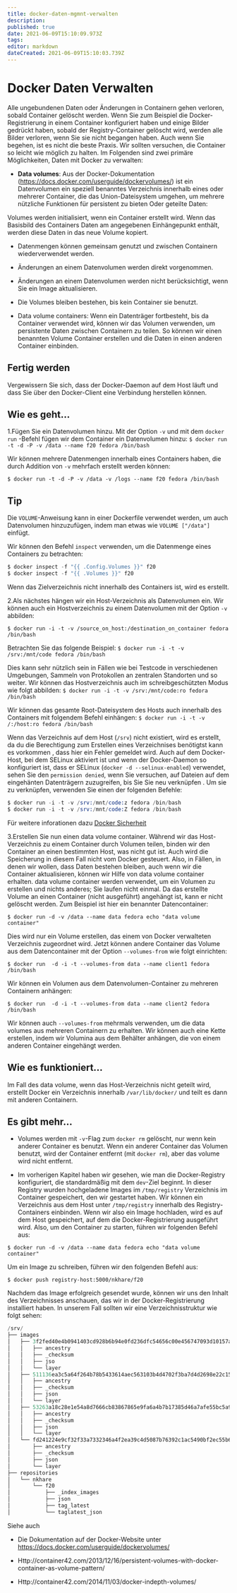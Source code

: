 ```yaml
---
title: docker-daten-mgmnt-verwalten
description: 
published: true
date: 2021-06-09T15:10:09.973Z
tags: 
editor: markdown
dateCreated: 2021-06-09T15:10:03.739Z
---
```


# Docker Daten Verwalten

Alle ungebundenen Daten oder Änderungen in Containern gehen verloren, sobald Container gelöscht werden. Wenn Sie zum Beispiel die Docker-Registrierung in einem Container konfiguriert haben und einige Bilder gedrückt haben, sobald der Registry-Container gelöscht wird, werden alle Bilder verloren, wenn Sie sie nicht begangen haben. Auch wenn Sie begehen, ist es nicht die beste Praxis. Wir sollten versuchen, die Container so leicht wie möglich zu halten. Im Folgenden sind zwei primäre Möglichkeiten, Daten mit Docker zu verwalten:

* **Data volumes**: Aus der Docker-Dokumentation (https://docs.docker.com/userguide/dockervolumes/) ist ein Datenvolumen ein speziell benanntes Verzeichnis innerhalb eines oder mehrerer Container, die das Union-Dateisystem umgehen, um mehrere nützliche Funktionen für persistent zu bieten Oder geteilte Daten:

Volumes werden initialisiert, wenn ein Container erstellt wird. Wenn das Basisbild des Containers Daten am angegebenen Einhängepunkt enthält, werden diese Daten in das neue Volume kopiert.

* Datenmengen können gemeinsam genutzt und zwischen Containern wiederverwendet werden.

* Änderungen an einem Datenvolumen werden direkt vorgenommen.

* Änderungen an einem Datenvolumen werden nicht berücksichtigt, wenn Sie ein Image aktualisieren.

* Die Volumes bleiben bestehen, bis kein Container sie benutzt.

* Data volume containers: Wenn ein Datenträger fortbesteht, bis da Container verwendet wird, können wir das Volumen verwenden, um persistente Daten zwischen Containern zu teilen. So können wir einen benannten Volume Container erstellen und die Daten in einen anderen Container einbinden.

## Fertig werden

Vergewissern Sie sich, dass der Docker-Daemon auf dem Host läuft und dass Sie  über den Docker-Client eine Verbindung herstellen können.

## Wie es geht...

1.Fügen Sie ein Datenvolumen hinzu. Mit der Option `-v` und mit dem `docker run` -Befehl fügen wir dem Container ein Datenvolumen hinzu:
`$ docker run -t -d -P -v /data --name f20 fedora /bin/bash`

Wir können mehrere Datenmengen innerhalb eines Containers haben, die durch Addition von `-v` mehrfach erstellt werden können:

`$ docker run -t -d -P -v /data -v /logs --name f20 fedora /bin/bash`

## Tip

Die `VOLUME`-Anweisung kann in einer Dockerfile verwendet werden, um auch Datenvolumen hinzuzufügen, indem man etwas wie `VOLUME ["/data"]` einfügt.

Wir können den Befehl `inspect` verwenden, um die Datenmenge eines Containers zu betrachten:

```s
$ docker inspect -f "{{ .Config.Volumes }}" f20
$ docker inspect -f "{{ .Volumes }}" f20
```

Wenn das Zielverzeichnis nicht innerhalb des Containers ist, wird es erstellt.

2.Als nächstes hängen wir ein Host-Verzeichnis als Datenvolumen ein. Wir können auch ein Hostverzeichnis zu einem Datenvolumen mit der Option `-v` abbilden:

`$ docker run -i -t -v /source_on_host:/destination_on_container fedora /bin/bash`

Betrachten Sie das folgende Beispiel:
`$ docker run -i -t -v /srv:/mnt/code fedora /bin/bash`

Dies kann sehr nützlich sein in Fällen wie bei Testcode in verschiedenen Umgebungen, Sammeln von Protokollen an zentralen Standorten und so weiter. Wir können das Hostverzeichnis auch im schreibgeschützten Modus wie folgt abbilden:
`$ docker run -i -t -v /srv:/mnt/code:ro fedora /bin/bash`

Wir können das gesamte Root-Dateisystem des Hosts auch innerhalb des Containers mit folgendem Befehl einhängen:
`$ docker run -i -t -v /:/host:ro fedora /bin/bash`

Wenn das Verzeichnis auf dem Host (`/srv`) nicht existiert, wird es erstellt, da du die Berechtigung zum Erstellen eines Verzeichnises benötigtst kann es vorkommen , dass hier ein Fehler gemeldet wird. Auch auf dem Docker-Host, bei dem SELinux aktiviert ist und wenn der Docker-Daemon so konfiguriert ist, dass er SELinux (`docker -d --selinux-enabled`) verwendet, sehen Sie den `permission denied`, wenn Sie versuchen, auf Dateien auf dem eingehänten Datenträgern zuzugreifen, bis Sie Sie neu verknüpfen . Um sie zu verknüpfen, verwenden Sie einen der folgenden Befehle:

```s
$ docker run -i -t -v /srv:/mnt/code:z fedora /bin/bash
$ docker run -i -t -v /srv:/mnt/code:Z fedora /bin/bash
```

Für weitere inforationen dazu [Docker Sicherheit](../docker-sicherheit)

3.Erstellen Sie nun einen data volume container. Während wir das Host-Verzeichnis zu einem Container durch Volumen teilen, binden wir den Container an einen bestimmten Host, was nicht gut ist. Auch wird die Speicherung in diesem Fall nicht vom Docker gesteuert. Also, in Fällen, in denen wir wollen, dass Daten bestehen bleiben, auch wenn wir die Container aktualisieren, können wir Hilfe von data volume container erhalten. data volume container werden verwendet, um ein Volumen zu erstellen und nichts anderes; Sie laufen nicht einmal. Da das erstellte Volume an einen Container (nicht ausgeführt) angehängt ist, kann er nicht gelöscht werden. Zum Beispiel ist hier ein benannter Datencontainer:

`$ docker run -d -v /data --name data fedora echo "data volume container"`

Dies wird nur ein Volume erstellen, das einem von Docker verwalteten Verzeichnis zugeordnet wird. Jetzt können andere Container das Volume aus dem Datencontainer mit der Option `--volumes-from` wie folgt einrichten:

`$ docker run  -d -i -t --volumes-from data --name client1 fedora /bin/bash`

Wir können ein Volumen aus dem Datenvolumen-Container zu mehreren Containern anhängen:

`$ docker run  -d -i -t --volumes-from data --name client2 fedora /bin/bash`

Wir können auch `--volumes-from` mehrmals verwenden, um die data volumes aus mehreren Containern zu erhalten. Wir können auch eine Kette erstellen, indem wir Volumina aus dem Behälter anhängen, die von einem anderen Container eingehängt werden.

## Wie es funktioniert…

Im Fall des data volume, wenn das Host-Verzeichnis nicht geteilt wird, erstellt Docker ein Verzeichnis innerhalb `/var/lib/docker/` und teilt es dann mit anderen Containern.

## Es gibt mehr…

* Volumes werden mit `-v`-Flag zum `docker rm` gelöscht, nur wenn kein anderer Container es benutzt. Wenn ein anderer Container das Volumen benutzt, wird der Container entfernt (mit `docker rm`), aber das volume wird nicht entfernt.

* Im vorherigen Kapitel haben wir gesehen, wie man die Docker-Registry konfiguriert, die standardmäßig mit dem `dev`-Ziel beginnt. In dieser Registry wurden hochgeladene Images im `/tmp/registry` Verzeichnis im Container gespeichert, den wir gestartet haben. Wir können ein Verzeichnis aus dem Host unter `/tmp/registry` innerhalb des Registry-Containers einbinden. Wenn wir also ein Image hochladen, wird es auf dem Host gespeichert, auf dem die Docker-Registrierung ausgeführt wird. Also, um den Container zu starten, führen wir folgenden Befehl aus:

`$ docker run -d -v /data --name data fedora echo "data volume container"`

Um ein Image zu schreiben, führen wir den folgenden Befehl aus:

`$ docker push registry-host:5000/nkhare/f20`

Nachdem das Image erfolgreich gesendet wurde, können wir uns den Inhalt des Verzeichnisses anschauen, das wir in der Docker-Registrierung installiert haben. In unserem Fall sollten wir eine Verzeichnisstruktur wie folgt sehen:

```s
/srv/
├── images 
│   ├── 3f2fed40e4b0941403cd928b6b94e0fd236dfc54656c00e456747093d10157ac
│   │   ├── ancestry
│   │   ├── _checksum
│   │   ├── jso
│   │   └── layer
│   ├── 511136ea3c5a64f264b78b5433614aec563103b4d4702f3ba7d4d2698e22c158
│   │   ├── ancestry
│   │   ├── _checksum
│   │   ├── json
│   │   └── layer
│   ├── 53263a18c28e1e54a8d7666cb83867865e9fa6a4b7b17385d46a7afe55bc5a94c
│   │   ├── ancestry
│   │   ├── _checksum
│   │   ├── json
│   │   └── layer
│   └── fd241224e9cf32f33a7332346a4f2ea39c4d5087b76392c1ac5490bf2ec55b68
│       ├── ancestry
│       ├── _checksum
│       ├── json
│       └── layer
├── repositories
│   └── nkhare
│       └── f20
│           ├── _index_images
│           ├── json
│           ├── tag_latest
│           └── taglatest_json
```

Siehe auch

* Die Dokumentation auf der Docker-Website unter https://docs.docker.com/userguide/dockervolumes/

* Http://container42.com/2013/12/16/persistent-volumes-with-docker-container-as-volume-pattern/

* Http://container42.com/2014/11/03/docker-indepth-volumes/
